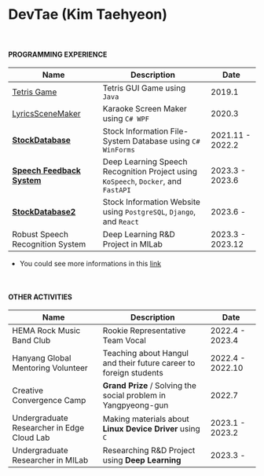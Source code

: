DevTae (Kim Taehyeon)
=====

<br/>

#### PROGRAMMING EXPERIENCE

| Name | Description | Date |
-------|-------------|-------
| [Tetris Game](https://github.com/DevTae/TetriStyle) | Tetris GUI Game using `Java` | 2019.1 |
| [LyricsSceneMaker](https://github.com/DevTae/LyricsSceneMaker) | Karaoke Screen Maker using `C# WPF` | 2020.3 |
| [**StockDatabase**](https://github.com/DevTae/StockDatabasePreview) | Stock Information File-System Database using `C# WinForms` | 2021.11 - 2022.2 |
| [**Speech Feedback System**](https://github.com/DevTae/SpeechFeedback) | Deep Learning Speech Recognition Project using `KoSpeech`, `Docker`, and `FastAPI` | 2023.3 - 2023.6 |
| [**StockDatabase2**](https://github.com/DevTae/StockDatabase2) | Stock Information Website using `PostgreSQL`, `Django`, and `React` | 2023.6 - |
| Robust Speech Recognition System | Deep Learning R&D Project in MILab | 2023.3 - 2023.12 |

  - You could see more informations in this [link](https://github.com/DevTae/DevTae/blob/main/PROJECTS.md)

<br/>

#### OTHER ACTIVITIES

| Name | Description | Date |
-------|-------------|-------
| HEMA Rock Music Band Club | Rookie Representative Team Vocal | 2022.4 - 2023.4 |
| Hanyang Global Mentoring Volunteer | Teaching about Hangul and their future career to foreign students  | 2022.4 - 2022.10 |
| Creative Convergence Camp | **Grand Prize** / Solving the social problem in Yangpyeong-gun | 2022.7 |
| Undergraduate Researcher in Edge Cloud Lab | Making materials about **Linux Device Driver** using `C` | 2023.1 - 2023.2 |
| Undergraduate Researcher in MILab | Researching R&D Project using **Deep Learning** | 2023.3 - |
